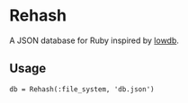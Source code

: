# Rehash

A JSON database for Ruby inspired by [lowdb](https://github.com/typicode/lowdb).

## Usage

```
db = Rehash(:file_system, 'db.json')
```
